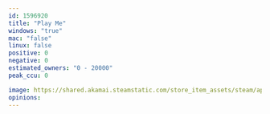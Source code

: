 ```yaml
---
id: 1596920
title: "Play Me"
windows: "true"
mac: "false"
linux: false
positive: 0
negative: 0
estimated_owners: "0 - 20000"
peak_ccu: 0

image: https://shared.akamai.steamstatic.com/store_item_assets/steam/apps/1596920/header.jpg?t=1634333316
opinions:
---
```


